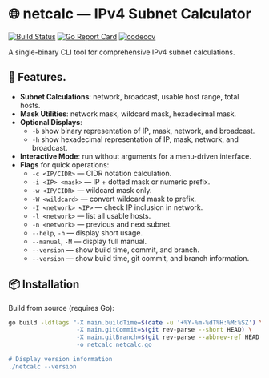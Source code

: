 # 🌐 netcalc — IPv4 Subnet Calculator

[![Build Status](https://github.com/galenoferreira/cidrcalc/actions/workflows/ci.yml/badge.svg)](https://github.com/galenoferreira/cidrcalc/actions/workflows/ci.yml)
[![Go Report Card](https://goreportcard.com/badge/github.com/galenoferreira/cidrcalc)](https://goreportcard.com/report/github.com/galenoferreira/cidrcalc)
[![codecov](https://codecov.io/gh/galenoferreira/cidrcalc/branch/master/graph/badge.svg?token=)](https://codecov.io/gh/galenoferreira/cidrcalc)

A single-binary CLI tool for comprehensive IPv4 subnet calculations.

## 🚀 Features.

- **Subnet Calculations**: network, broadcast, usable host range, total hosts.
- **Mask Utilities**: network mask, wildcard mask, hexadecimal mask.
- **Optional Displays**:
  - `-b` show binary representation of IP, mask, network, and broadcast.
  - `-h` show hexadecimal representation of IP, mask, network, and broadcast.
- **Interactive Mode**: run without arguments for a menu-driven interface.
- **Flags** for quick operations:
  - `-c <IP/CIDR>` — CIDR notation calculation.
  - `-i <IP> <mask>` — IP + dotted mask or numeric prefix.
  - `-w <IP/CIDR>` — wildcard mask only.
  - `-W <wildcard>` — convert wildcard mask to prefix.
  - `-I <network> <IP>` — check IP inclusion in network.
  - `-l <network>` — list all usable hosts.
  - `-n <network>` — previous and next subnet.
  - `--help`, `-h` — display short usage.
  - `--manual`, `-M` — display full manual.
  - `--version` — show build time, commit, and branch.
  - `--version` — show build time, git commit, and branch information.

## 📦 Installation

Build from source (requires Go):

```bash
go build -ldflags "-X main.buildTime=$(date -u '+%Y-%m-%dT%H:%M:%SZ') \
                   -X main.gitCommit=$(git rev-parse --short HEAD) \
                   -X main.gitBranch=$(git rev-parse --abbrev-ref HEAD')" \
                   -o netcalc netcalc.go

# Display version information
./netcalc --version
```
